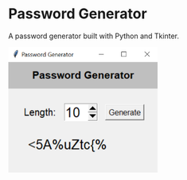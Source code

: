 # Password Generator
A password generator built with Python and Tkinter.

<img src="screenshot.png" width="300">